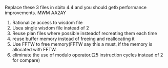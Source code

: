 Replace these 3 files in sbitx 4.4 and you should getb performance improvements.
MWM AA2AY

1. Rationalize access to wisdom file
2. Usea single wisdom file instead of 2
3. Reuse plan files where possible insteadof recreating them each time
4. reuse buffer memory instead of freeing and reallocating it
5. Use FFTW to free memory(FFTW say this a must, if the memory is allocated with FFTW.
6. eliminate the use of modulo operator.(25 instruction cycles instead of 2 for compare)
